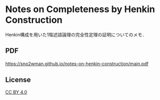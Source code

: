 # Notes on Completeness by Henkin Construction

Henkin構成を用いた1階述語論理の完全性定理の証明についてのメモ．

## PDF

https://sno2wman.github.io/notes-on-henkin-construction/main.pdf
　
## License

[CC BY 4.0](./LICENSE)
